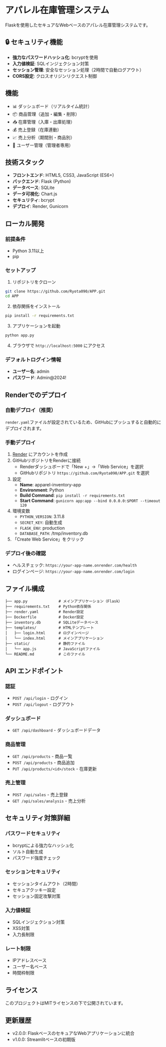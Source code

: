 # アパレル在庫管理システム

Flaskを使用したセキュアなWebベースのアパレル在庫管理システムです。

## 🔒 セキュリティ機能

* **強力なパスワードハッシュ化**: bcryptを使用
* **入力値検証**: SQLインジェクション対策
* **セッション管理**: 安全なセッション処理（2時間で自動ログアウト）
* **CORS設定**: クロスオリジンリクエスト制御

## 機能

* 📊 ダッシュボード（リアルタイム統計）
* 📦 商品管理（追加・編集・削除）
* 📥 在庫管理（入庫・出庫処理）
* 💰 売上登録（在庫連動）
* 📈 売上分析（期間別・商品別）
* 👤 ユーザー管理（管理者専用）

## 技術スタック

* **フロントエンド**: HTML5, CSS3, JavaScript (ES6+)
* **バックエンド**: Flask (Python)
* **データベース**: SQLite
* **データ可視化**: Chart.js
* **セキュリティ**: bcrypt
* **デプロイ**: Render, Gunicorn

## ローカル開発

### 前提条件

* Python 3.11以上
* pip

### セットアップ

1. リポジトリをクローン
```bash
git clone https://github.com/Ryota090/APP.git
cd APP
```

2. 依存関係をインストール
```bash
pip install -r requirements.txt
```

3. アプリケーションを起動
```bash
python app.py
```

4. ブラウザで `http://localhost:5000` にアクセス

### デフォルトログイン情報

* **ユーザー名**: admin
* **パスワード**: Admin@2024!

## Renderでのデプロイ

### 自動デプロイ（推奨）

`render.yaml`ファイルが設定されているため、GitHubにプッシュすると自動的にデプロイされます。

### 手動デプロイ

1. [Render](https://render.com) にアカウントを作成
2. GitHubリポジトリをRenderに接続  
   * Renderダッシュボードで「New +」→「Web Service」を選択  
   * GitHubリポジトリ `https://github.com/Ryota090/APP.git` を選択
3. 設定  
   * **Name**: apparel-inventory-app  
   * **Environment**: Python  
   * **Build Command**: `pip install -r requirements.txt`  
   * **Start Command**: `gunicorn app:app --bind 0.0.0.0:$PORT --timeout 120`
4. 環境変数  
   * `PYTHON_VERSION`: 3.11.8  
   * `SECRET_KEY`: 自動生成
   * `FLASK_ENV`: production
   * `DATABASE_PATH`: /tmp/inventory.db
5. 「Create Web Service」をクリック

### デプロイ後の確認

* ヘルスチェック: `https://your-app-name.onrender.com/health`
* ログインページ: `https://your-app-name.onrender.com/login`

## ファイル構成

```
├── app.py              # メインアプリケーション（Flask）
├── requirements.txt    # Python依存関係
├── render.yaml         # Render設定
├── Dockerfile          # Docker設定
├── inventory.db        # SQLiteデータベース
├── templates/          # HTMLテンプレート
│   ├── login.html      # ログインページ
│   └── index.html      # メインアプリケーション
├── static/             # 静的ファイル
│   └── app.js          # JavaScriptファイル
└── README.md           # このファイル
```

## API エンドポイント

### 認証
- `POST /api/login` - ログイン
- `POST /api/logout` - ログアウト

### ダッシュボード
- `GET /api/dashboard` - ダッシュボードデータ

### 商品管理
- `GET /api/products` - 商品一覧
- `POST /api/products` - 商品追加
- `PUT /api/products/<id>/stock` - 在庫更新

### 売上管理
- `POST /api/sales` - 売上登録
- `GET /api/sales/analysis` - 売上分析

## セキュリティ対策詳細

### パスワードセキュリティ
- bcryptによる強力なハッシュ化
- ソルト自動生成
- パスワード強度チェック

### セッションセキュリティ
- セッションタイムアウト（2時間）
- セキュアクッキー設定
- セッション固定攻撃対策

### 入力値検証
- SQLインジェクション対策
- XSS対策
- 入力長制限

### レート制限
- IPアドレスベース
- ユーザー名ベース
- 時間枠制限

## ライセンス

このプロジェクトはMITライセンスの下で公開されています。

## 更新履歴

- v2.0.0: FlaskベースのセキュアなWebアプリケーションに統合
- v1.0.0: Streamlitベースの初期版 